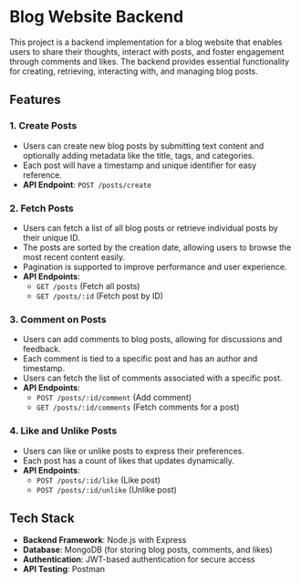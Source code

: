 # Blog Website Backend

This project is a backend implementation for a blog website that enables users to share their thoughts, interact with posts, and foster engagement through comments and likes. The backend provides essential functionality for creating, retrieving, interacting with, and managing blog posts.

## Features

### 1. **Create Posts**
   - Users can create new blog posts by submitting text content and optionally adding metadata like the title, tags, and categories.
   - Each post will have a timestamp and unique identifier for easy reference.
   - **API Endpoint**: `POST /posts/create`

### 2. **Fetch Posts**
   - Users can fetch a list of all blog posts or retrieve individual posts by their unique ID.
   - The posts are sorted by the creation date, allowing users to browse the most recent content easily.
   - Pagination is supported to improve performance and user experience.
   - **API Endpoints**:
     - `GET /posts` (Fetch all posts)
     - `GET /posts/:id` (Fetch post by ID)

### 3. **Comment on Posts**
   - Users can add comments to blog posts, allowing for discussions and feedback.
   - Each comment is tied to a specific post and has an author and timestamp.
   - Users can fetch the list of comments associated with a specific post.
   - **API Endpoints**:
     - `POST /posts/:id/comment` (Add comment)
     - `GET /posts/:id/comments` (Fetch comments for a post)

### 4. **Like and Unlike Posts**
   - Users can like or unlike posts to express their preferences.
   - Each post has a count of likes that updates dynamically.
   - **API Endpoints**:
     - `POST /posts/:id/like` (Like post)
     - `POST /posts/:id/unlike` (Unlike post)

## Tech Stack

- **Backend Framework**: Node.js with Express
- **Database**: MongoDB (for storing blog posts, comments, and likes)
- **Authentication**: JWT-based authentication for secure access
- **API Testing**: Postman
